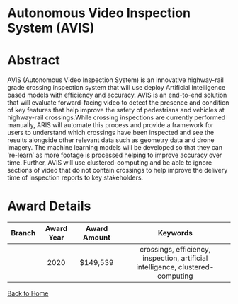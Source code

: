 
Autonomous Video Inspection System (AVIS)
=========================================

# Abstract


AVIS (Autonomous Video Inspection System) is an innovative highway-rail grade crossing inspection system that will use deploy Artificial Intelligence based models with efficiency and accuracy. AVIS is an end-to-end solution that will evaluate forward-facing video to detect the presence and condition of key features that help improve the safety of pedestrians and vehicles at highway-rail crossings.While crossing inspections are currently performed manually, ARIS will automate this process and provide a framework for users to understand which crossings have been inspected and see the results alongside other relevant data such as geometry data and drone imagery. The machine learning models will be developed so that they can ‘re-learn’ as more footage is processed helping to improve accuracy over time. Further, AVIS will use clustered-computing and be able to ignore sections of video that do not contain crossings to help improve the delivery time of inspection reports to key stakeholders.  

# Award Details

|Branch|Award Year|Award Amount|Keywords|
| :---: | :---: | :---: | :---: |
||2020|$149,539|crossings, efficiency, inspection, artificial intelligence, clustered-computing|
  
  


[Back to Home](https://github.com/chrischow/dod_sbir_awards/Reports/CC/#1234)